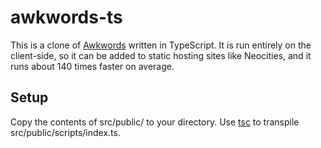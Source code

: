 # awkwords-ts

This is a clone of [Awkwords](https://github.com/nai888/awkwords) written in TypeScript. It is run entirely on the client-side, so it can be added to static hosting sites like Neocities, and it runs about 140 times faster on average.


## Setup

Copy the contents of src/public/ to your directory. Use [tsc](https://www.npmjs.com/package/tsc) to transpile src/public/scripts/index.ts.